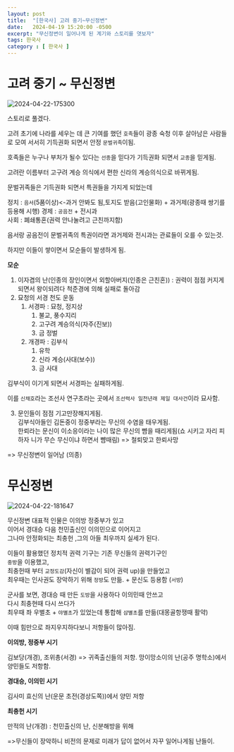 ```yaml
---
layout: post
title:  "[한국사] 고려 중기~무신정변"
date:   2024-04-19 15:20:00 -0500
excerpt: "무신정변이 일어나게 된 계기와 스토리를 엿보자"
tags: 한국사
category : [ 한국사 ]
---
```

 

# 고려 중기 ~ 무신정변

<img src="https://i.ibb.co/D1ppSYR/2024-04-22-175300.png" alt="2024-04-22-175300" border="0">

스토리로 풀겠다.  

고려 초기에 나라를 세우는 데 큰 기여를 했던 `호족`들이 광종 숙청 이후 살아남은 사람들로 모여 서서히 기득권화 되면서 안정 `문벌귀족`이됨.  

호족들은 누구나 부처가 될수 있다는 `선종`을 믿다가 기득권화 되면서 `교종`을 믿게됨.

고려란 이름부터 고구려 계승 의식에서 편한 신라의 계승의식으로 바뀌게됨.  

문벌귀족들은 기득권화 되면서 특권들을 가지게 되었는데  

정치 : `음서`(5품이상)<-과거 안봐도 됨,토지도 받음(고인물화)  + 과거제(광종때 쌍기를 등용해 시행)
경제 : `공음전` + 전시과  
사회 : 폐쇄통혼(권력 안나눌려고 근친까지함)  

음서랑 공음전이 문벌귀족의 특권이라면 과거제와 전시과는 관료들이 오를 수 있는것.  

하지만 이들이 쌓이면서 모순들이 발생하게 됨.  

**모순**

1. 이자겸의 난(인종의 장인이면서 외할아버지(인종은 근친혼)) : 권력이 점점 커지게 되면서 왕이되려다 척준경에 의해 실패로 돌아감
2. 묘청의 서경 천도 운동
   1. 서경파 : 묘청, 정지상
      1. 불교, 풍수지리
      2. 고구려 계승의식(자주(진보))
      3. 금 정벌
   2. 개경파 : 김부식
      1. 유학
      2. 신라 계승(사대(보수))
      3. 금 사대

김부식이 이기게 되면서 서경파는 실패하게됨.  

이를 `신채호`라는 조선사 연구초라는 곳에서 `조선력사 일천년래 제일 대사건`이라 묘사함.  

3. 문인들이 점점 기고만장해지게됨.  
   김부식아들인 김돈중이 정중부라는 무신의 수염을 태우게됨.  
   한뢰라는 문신이 이소응이라는 나이 많은 무신의 뺨을 때리게됨(쇼 시키고 자리 피하자 니가 무슨 무신이냐 하면서 뺨때림) => 철퇴맞고 한뢰사망  

=> 무신정변이 일어남 (의종)

# 무신정변

<img src="https://i.ibb.co/sRC4JHj/2024-04-22-181647.png" alt="2024-04-22-181647" border="0">

무신정변 대표적 인물은 이의방 정중부가 있고  
이어서 경대승 다음 천민출신인 이의민으로 이어지고  
그나마 안정화되는 최충헌 ,그의 아들 최우까지 실세가 된다.  

이들이 활용했던 정치적 권력 기구는 기존 무신들의 권력기구인  
`중방`을 이용했고,  
최충헌때 부터 `교정도감`(자신이 별감이 되어 권력 up)을 만들었고  
최우때는 인사권도 장악하기 위해 `정방`도 만듦. + 문신도 등용함 (`서방`)

군사를 보면,
경대승 때 만든 `도방`을 사용하다 이의민때 안쓰고  
다시 최충현때 다시 쓰다가  
최우때 좌 우별초 + `야별초`가 있었는데 통합해 `삼별초`를 만듦(대몽골항쟁때 활약)  

이때 힘만으로 좌지우지하다보니 저항들이 많아짐. 

**이의방, 정중부 시기**

김보당(개경), 조위총(서경) => 귀족출신들의 저항.
망이망소이의 난(공주 명학소)에서 양민들도 저항함.  

**경대승, 이의민 시기**

김사미 효신의 난(운문 초전(경상도쪽))에서 양민 저항

**최충헌 시기**

만적의 난(개경) : 천민출신의 난, 신분해방을 위해

=>무신들이 장악하니 비전의 문제로 미래가 답이 없어서 자꾸 일어나게됨 난들이.  

